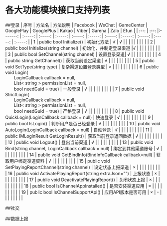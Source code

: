 # 各大功能模块接口支持列表

##登录
| 序号 | 方法名 | 方法说明 | Facebook | WeChat | GameCenter | GooglePlay | GooglePlus | Kakao | Viber | Garena | Zalo | Efun |
| :--: | :--: |:-------: | :-----: |  :-----: |  :-----: |  :-----: |  :-----: |  :-----: |  :-----: | :-----: |  :-----: |  :-----: | 
| 1 | public bool Initialize() | 初始化方法 | √ |  √ | | | | | | | | |
| 2 | public bool Initialize(string channel) | 初始化，并制定登录渠道 |√ | |  | | | | | | |
| 3 | public bool SetChannel(string channel) | 设置登录渠道| √ | |  | | | | | | |
| 4 | public string GetChannel() | 获取当前设定渠道 | √ | |  | | | | | | |
| 5 | public void SetType(string type) | 复杂渠道设置登录类型 | × | |  | | | | | | |
| 6 | public void Login( <br>&emsp;&emsp;LoginCallback callback = null,<br> &emsp;&emsp;List< string > permissionList = null,<br>&emsp;&emsp;bool needGuid = true) | 一般登录 | √ | |  | | | | | | |
| 7 | public void StrictLogin( <br>&emsp;&emsp;LoginCallback callback = null,<br> &emsp;&emsp;List< string > permissionList = null,<br>&emsp;&emsp;bool needGuid = true) | 严格登录 | √ | |  | | | | | | |
| 8 | public void QuickLogin(LoginCallback callback = null) | 快速登录 | √ | |  | | | | | | |
| 9 | public bool IsLogin() | 判断用户是否已经登录 | √ | |  | | | | | | |
| 10 | public void AutoLogin(LoginCallback callback = null) | 自动登录 | √ | |  | | | | | | |
| 11 | public IMLoginResult GetLoginResult() | 获取当前登录返回数据 | √ | |  | | | | | | |
| 12 | public void Logout() | 登出当前渠道 | √ | |  | | | | | | |
| 13 | public void Bind(string channel, LoginCallback callback = null) | 绑定到其他渠道账号 | √ | |  | | | | | | |
| 14 | public void GetBindInfo(BindInfoCallback callback=null) | 获取用户绑定渠道资料 | √ | |  | | | | | | |
| 15 | public void SetPlayingReportChannel(string channel) | 设定状态上报渠道 | × | |  | | | | | | |
| 16 | public void ActivatePlayingReport(string extraJson="") | 上报状态 | × | | | | | | | | |
| 17 | public void DeactivatePlayingReport() | 关闭状态上报 | × | |  | | | | | | |
| 18 | public bool IsChannelAppInstalled() | 是否安装渠道应用 | × | |  | | | | | | |
| 19 | public bool IsChannelSupportApi() | 应用API版本是否可用 | × | - |  | | | | | | |

##社交

##数据上报

